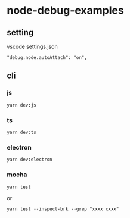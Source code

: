 # node-debug-examples

## setting

vscode settings.json

```
"debug.node.autoAttach": "on",
```

## cli

### js

```
yarn dev:js
```

### ts

```
yarn dev:ts
```

### electron

```
yarn dev:electron
```

### mocha

```
yarn test
```

or

```
yarn test --inspect-brk --grep "xxxx xxxx"
```
